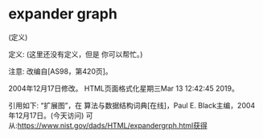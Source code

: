 # expander graph


(定义)



定义:
(这里还没有定义，但是
你可以帮忙。)



注意:
改编自[AS98，第420页]。








2004年12月17日修改。
HTML页面格式化星期三Mar 13 12:42:45 2019。



引用如下:
“扩展图”，在
算法与数据结构词典[在线]，Paul E. Black主编，2004年12月17日。(今天访问)
可从:https://www.nist.gov/dads/HTML/expandergrph.html获得